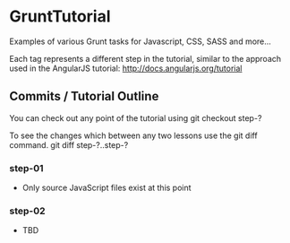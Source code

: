 GruntTutorial
=============

Examples of various Grunt tasks for Javascript, CSS, SASS and more...    

Each tag represents a different step in the tutorial, similar to the approach used in the AngularJS tutorial: http://docs.angularjs.org/tutorial

## Commits / Tutorial Outline

You can check out any point of the tutorial using
    git checkout step-?

To see the changes which between any two lessons use the git diff command.
    git diff step-?..step-?

### step-01

- Only source JavaScript files exist at this point


### step-02

- TBD